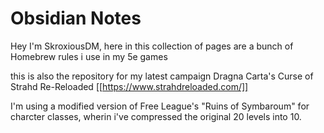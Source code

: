 # Obsidian Notes

Hey I'm SkroxiousDM, here in this collection of pages are a bunch of Homebrew rules i use in my 5e games

this is also the repository for my latest campaign Dragna Carta's Curse of Strahd Re-Reloaded [[https://www.strahdreloaded.com/]]

I'm using a modified version of Free League's "Ruins of Symbaroum" for charcter classes, wherin i've compressed the original 20 levels into 10.
